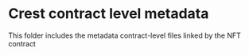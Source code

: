 # Crest contract level metadata

This folder includes the metadata contract-level files linked by the NFT contract
